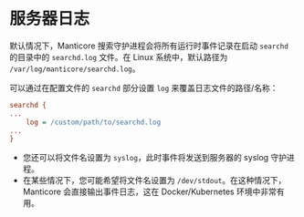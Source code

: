 # 服务器日志

默认情况下，Manticore 搜索守护进程会将所有运行时事件记录在启动 `searchd` 的目录中的 `searchd.log` 文件。在 Linux 系统中，默认路径为 `/var/log/manticore/searchd.log`。

可以通过在配置文件的 `searchd` 部分设置 `log` 来覆盖日志文件的路径/名称：

```ini
searchd {
...
    log = /custom/path/to/searchd.log
...
}
```

* 您还可以将文件名设置为 `syslog`，此时事件将发送到服务器的 syslog 守护进程。
* 在某些情况下，您可能希望将文件名设置为 `/dev/stdout`。在这种情况下，Manticore 会直接输出事件日志，这在 Docker/Kubernetes 环境中非常有用。


<!-- proofread -->